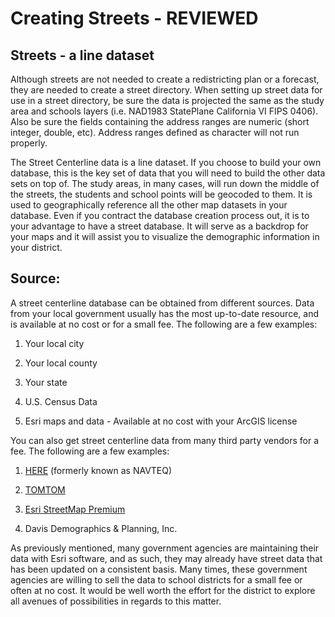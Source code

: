 # Creating Streets - REVIEWED
## Streets - a line dataset
Although streets are not needed to create a redistricting plan or a forecast, they are needed to create a street directory.  When setting up street data for use in a street directory, be sure the data is projected the same as the study area and schools layers (i.e. NAD1983 StatePlane California VI FIPS 0406).  Also be sure the fields containing the address ranges are numeric (short integer, double, etc). Address ranges defined as character will not run properly.

 

The Street Centerline data is a line dataset.  If you choose to build your own database, this is the key set of data that you will need to build the other data sets on top of.  The study areas, in many cases, will run down the middle of the streets, the students and school points will be geocoded to them.  It is used to geographically reference all the other map datasets in your database.  Even if you contract the database creation process out, it is to your advantage to have a street database.  It will serve as a backdrop for your maps and it will assist you to visualize the demographic information in your district.

## Source:
A street centerline database can be obtained from different sources. Data from your local government usually has the most up-to-date resource, and is available at no cost or for a small fee. The following are a few examples:

 

1. Your local city

1. Your local county

1. Your state

1. U.S. Census Data

1. Esri maps and data - Available at no cost with your ArcGIS license

 

 You can also get street centerline data from many third party vendors for a fee. The following are a few examples:

 

1. [HERE](https://www.here.com/) (formerly known as NAVTEQ)

1. [TOMTOM](https://www.tomtom.com/en_us/)

1. [Esri StreetMap Premium](https://www.esri.com/en-us/arcgis/products/arcgis-streetmap-premium/overview)

1. Davis Demographics & Planning, Inc.

 

As previously mentioned, many government agencies are maintaining their data with Esri software, and as such, they may already have street data that has been updated on a consistent basis.  Many times, these government agencies are willing to sell the data to school districts for a small fee or often at no cost.  It would be well worth the effort for the district to explore all avenues of possibilities in regards to this matter.  
